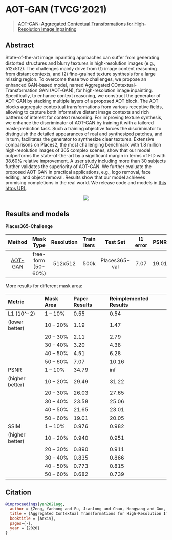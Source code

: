 # AOT-GAN (TVCG'2021)

> [AOT-GAN: Aggregated Contextual Transformations for High-Resolution Image Inpainting](https://arxiv.org/pdf/2104.01431.pdf)

<!-- [ALGORITHM] -->

## Abstract

<!-- [ABSTRACT] -->

State-of-the-art image inpainting approaches can suffer from generating distorted structures and blurry textures in high-resolution images (e.g., 512x512). The challenges mainly drive from (1) image content reasoning from distant contexts, and (2) fine-grained texture synthesis for a large missing region. To overcome these two challenges, we propose an enhanced GAN-based model, named Aggregated COntextual-Transformation GAN (AOT-GAN), for high-resolution image inpainting. Specifically, to enhance context reasoning, we construct the generator of AOT-GAN by stacking multiple layers of a proposed AOT block. The AOT blocks aggregate contextual transformations from various receptive fields, allowing to capture both informative distant image contexts and rich patterns of interest for context reasoning. For improving texture synthesis, we enhance the discriminator of AOT-GAN by training it with a tailored mask-prediction task. Such a training objective forces the discriminator to distinguish the detailed appearances of real and synthesized patches, and in turn, facilitates the generator to synthesize clear textures. Extensive comparisons on Places2, the most challenging benchmark with 1.8 million high-resolution images of 365 complex scenes, show that our model outperforms the state-of-the-art by a significant margin in terms of FID with 38.60% relative improvement. A user study including more than 30 subjects further validates the superiority of AOT-GAN. We further evaluate the proposed AOT-GAN in practical applications, e.g., logo removal, face editing, and object removal. Results show that our model achieves promising completions in the real world. We release code and models in [this https URL](https://github.com/researchmm/AOT-GAN-for-Inpainting).

<!-- [IMAGE] -->

<div align=center >
 <img src="https://user-images.githubusercontent.com/12756472/169230414-3ca7fb6b-cf2a-401f-8696-71df75a08c32.png"/>
</div >

## Results and models

**Places365-Challenge**

|                              Method                               |     Mask Type      | Resolution | Train Iters |   Test Set    | l1 error | PSNR  | SSIM  |        GPU Info         |                                                                                                                                          Download                                                                                                                                           |
| :---------------------------------------------------------------: | :----------------: | :--------: | :---------: | :-----------: | :------: | :---: | :---: | :---------------------: | :-----------------------------------------------------------------------------------------------------------------------------------------------------------------------------------------------------------------------------------------------------------------------------------------: |
| [AOT-GAN](/configs/aot_gan/aot-gan_smpgan_places-512x512_4xb4.py) | free-form (50-60%) |  512x512   |    500k     | Places365-val |   7.07   | 19.01 | 0.682 | 4 (GeForce GTX 1080 Ti) | [model](https://openmmlab-share.oss-cn-hangzhou.aliyuncs.com/mmediting/inpainting/aot_gan/AOT-GAN_512x512_4x12_places_20220509-6641441b.pth) \| [log](https://openmmlab-share.oss-cn-hangzhou.aliyuncs.com/mmediting/inpainting/aot_gan/AOT-GAN_512x512_4x12_places_20220509-6641441b.json) |

More results for different mask area:

<!-- SKIP THIS TABLE -->

| Metric          | Mask Area | Paper Results | Reimplemented Results |
| :-------------- | :-------- | :------------ | :-------------------- |
| L1 (10^-2)      | 1 – 10%   | 0.55          | 0.54                  |
| (lower better)  | 10 – 20%  | 1.19          | 1.47                  |
|                 | 20 – 30%  | 2.11          | 2.79                  |
|                 | 30 – 40%  | 3.20          | 4.38                  |
|                 | 40 – 50%  | 4.51          | 6.28                  |
|                 | 50 – 60%  | 7.07          | 10.16                 |
| PSNR            | 1 – 10%   | 34.79         | inf                   |
| (higher better) | 10 – 20%  | 29.49         | 31.22                 |
|                 | 20 – 30%  | 26.03         | 27.65                 |
|                 | 30 – 40%  | 23.58         | 25.06                 |
|                 | 40 – 50%  | 21.65         | 23.01                 |
|                 | 50 – 60%  | 19.01         | 20.05                 |
| SSIM            | 1 – 10%   | 0.976         | 0.982                 |
| (higher better) | 10 – 20%  | 0.940         | 0.951                 |
|                 | 20 – 30%  | 0.890         | 0.911                 |
|                 | 30 – 40%  | 0.835         | 0.866                 |
|                 | 40 – 50%  | 0.773         | 0.815                 |
|                 | 50 – 60%  | 0.682         | 0.739                 |

## Citation

```bibtex
@inproceedings{yan2021agg,
  author = {Zeng, Yanhong and Fu, Jianlong and Chao, Hongyang and Guo, Baining},
  title = {Aggregated Contextual Transformations for High-Resolution Image Inpainting},
  booktitle = {Arxiv},
  pages={-},
  year = {2020}
}
```
